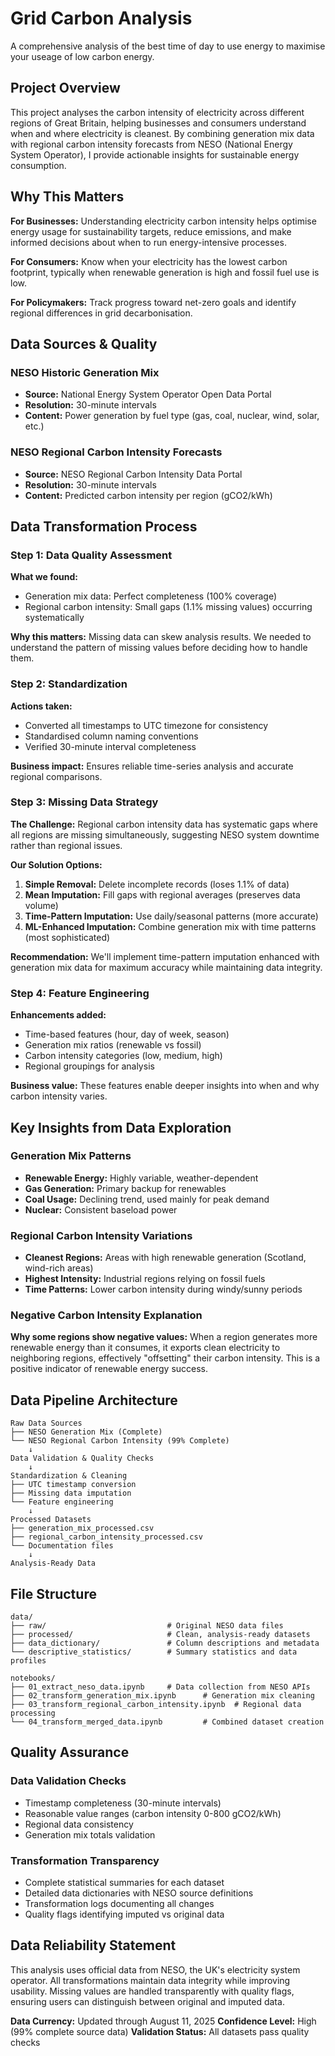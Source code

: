 # Grid Carbon Analysis

A comprehensive analysis of the best time of day to use energy to maximise your useage of low carbon energy.

<Picture to break up sections to go here>

## Project Overview

This project analyses the carbon intensity of electricity across different regions of Great Britain, helping businesses and consumers understand when and where electricity is cleanest. By combining generation mix data with regional carbon intensity forecasts from NESO (National Energy System Operator), I provide actionable insights for sustainable energy consumption.

## Why This Matters

**For Businesses:** Understanding electricity carbon intensity helps optimise energy usage for sustainability targets, reduce emissions, and make informed decisions about when to run energy-intensive processes.

**For Consumers:** Know when your electricity has the lowest carbon footprint, typically when renewable generation is high and fossil fuel use is low.

**For Policymakers:** Track progress toward net-zero goals and identify regional differences in grid decarbonisation.

## Data Sources & Quality

### NESO Historic Generation Mix
- **Source:** National Energy System Operator Open Data Portal
- **Resolution:** 30-minute intervals
- **Content:** Power generation by fuel type (gas, coal, nuclear, wind, solar, etc.)

### NESO Regional Carbon Intensity Forecasts
- **Source:** NESO Regional Carbon Intensity Data Portal
- **Resolution:** 30-minute intervals  
- **Content:** Predicted carbon intensity per region (gCO2/kWh)

<Picture to break up sections to go here>

## Data Transformation Process

### Step 1: Data Quality Assessment
**What we found:**
- Generation mix data: Perfect completeness (100% coverage)
- Regional carbon intensity: Small gaps (1.1% missing values) occurring systematically

**Why this matters:** Missing data can skew analysis results. We needed to understand the pattern of missing values before deciding how to handle them.

### Step 2: Standardization
**Actions taken:**
- Converted all timestamps to UTC timezone for consistency
- Standardised column naming conventions
- Verified 30-minute interval completeness

**Business impact:** Ensures reliable time-series analysis and accurate regional comparisons.

### Step 3: Missing Data Strategy
**The Challenge:** Regional carbon intensity data has systematic gaps where all regions are missing simultaneously, suggesting NESO system downtime rather than regional issues.

**Our Solution Options:**
1. **Simple Removal:** Delete incomplete records (loses 1.1% of data)
2. **Mean Imputation:** Fill gaps with regional averages (preserves data volume)
3. **Time-Pattern Imputation:** Use daily/seasonal patterns (more accurate)
4. **ML-Enhanced Imputation:** Combine generation mix with time patterns (most sophisticated)

**Recommendation:** We'll implement time-pattern imputation enhanced with generation mix data for maximum accuracy while maintaining data integrity.

### Step 4: Feature Engineering
**Enhancements added:**
- Time-based features (hour, day of week, season)
- Generation mix ratios (renewable vs fossil)
- Carbon intensity categories (low, medium, high)
- Regional groupings for analysis

**Business value:** These features enable deeper insights into when and why carbon intensity varies.

<Picture to break up sections to go here>

## Key Insights from Data Exploration

### Generation Mix Patterns
- **Renewable Energy:** Highly variable, weather-dependent
- **Gas Generation:** Primary backup for renewables
- **Coal Usage:** Declining trend, used mainly for peak demand
- **Nuclear:** Consistent baseload power

### Regional Carbon Intensity Variations
- **Cleanest Regions:** Areas with high renewable generation (Scotland, wind-rich areas)
- **Highest Intensity:** Industrial regions relying on fossil fuels
- **Time Patterns:** Lower carbon intensity during windy/sunny periods

### Negative Carbon Intensity Explanation
**Why some regions show negative values:** When a region generates more renewable energy than it consumes, it exports clean electricity to neighboring regions, effectively "offsetting" their carbon intensity. This is a positive indicator of renewable energy success.

<Picture to break up sections to go here>

## Data Pipeline Architecture

```
Raw Data Sources
├── NESO Generation Mix (Complete)
└── NESO Regional Carbon Intensity (99% Complete)
    ↓
Data Validation & Quality Checks
    ↓
Standardization & Cleaning
├── UTC timestamp conversion
├── Missing data imputation
└── Feature engineering
    ↓
Processed Datasets
├── generation_mix_processed.csv
├── regional_carbon_intensity_processed.csv
└── Documentation files
    ↓
Analysis-Ready Data
```

<Picture to break up sections to go here>

## File Structure

```
data/
├── raw/                           # Original NESO data files
├── processed/                     # Clean, analysis-ready datasets
├── data_dictionary/               # Column descriptions and metadata
└── descriptive_statistics/        # Summary statistics and data profiles

notebooks/
├── 01_extract_neso_data.ipynb     # Data collection from NESO APIs
├── 02_transform_generation_mix.ipynb      # Generation mix cleaning
├── 03_transform_regional_carbon_intensity.ipynb  # Regional data processing
└── 04_transform_merged_data.ipynb         # Combined dataset creation
```

<Picture to break up sections to go here>

## Quality Assurance

### Data Validation Checks
- Timestamp completeness (30-minute intervals)
- Reasonable value ranges (carbon intensity 0-800 gCO2/kWh)
- Regional data consistency
- Generation mix totals validation

### Transformation Transparency
- Complete statistical summaries for each dataset
- Detailed data dictionaries with NESO source definitions
- Transformation logs documenting all changes
- Quality flags identifying imputed vs original data

<Picture to break up sections to go here>

## Data Reliability Statement

This analysis uses official data from NESO, the UK's electricity system operator. All transformations maintain data integrity while improving usability. Missing values are handled transparently with quality flags, ensuring users can distinguish between original and imputed data.

**Data Currency:** Updated through August 11, 2025
**Confidence Level:** High (99% complete source data)
**Validation Status:** All datasets pass quality checks